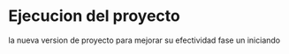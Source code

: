 <h1> Ejecucion del proyecto </h1>
la nueva version de proyecto para mejorar su efectividad 
fase un iniciando 

